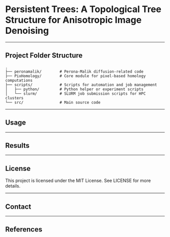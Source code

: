 # Persistent Trees: A Topological Tree Structure for Anisotropic Image Denoising


---
## Project Folder Structure

```
.
├── peronamalik/        # Perona-Malik diffusion-related code
├── PixHomology/        # Core module for pixel-based homology computations
├── scripts/            # Scripts for automation and job management
│   ├── python/         # Python helper or experiment scripts
│   └── slurm/          # SLURM job submission scripts for HPC clusters
└── src/                # Main source code
```

---
## Usage

---
## Results

---
## License

This project is licensed under the MIT License. See LICENSE for more details.

---
## Contact

---
## References 